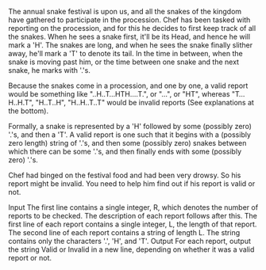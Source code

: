 The annual snake festival is upon us, and all the snakes of the kingdom have gathered to participate in the procession. Chef has been tasked with reporting on the procession, and for this he decides to first keep track of all the snakes. When he sees a snake first, it'll be its Head, and hence he will mark a 'H'. The snakes are long, and when he sees the snake finally slither away, he'll mark a 'T' to denote its tail. In the time in between, when the snake is moving past him, or the time between one snake and the next snake, he marks with '.'s.

Because the snakes come in a procession, and one by one, a valid report would be something like "..H..T…HTH….T.", or "…", or "HT", whereas "T…H..H.T", "H..T..H", "H..H..T..T" would be invalid reports (See explanations at the bottom).

Formally, a snake is represented by a 'H' followed by some (possibly zero) '.'s, and then a 'T'. A valid report is one such that it begins with a (possibly zero length) string of '.'s, and then some (possibly zero) snakes between which there can be some '.'s, and then finally ends with some (possibly zero) '.'s.

Chef had binged on the festival food and had been very drowsy. So his report might be invalid. You need to help him find out if his report is valid or not.

Input
The first line contains a single integer, R, which denotes the number of reports to be checked. The description of each report follows after this.
The first line of each report contains a single integer, L, the length of that report.
The second line of each report contains a string of length L. The string contains only the characters '.', 'H', and 'T'.
Output
For each report, output the string Valid or Invalid in a new line, depending on whether it was a valid report or not.

